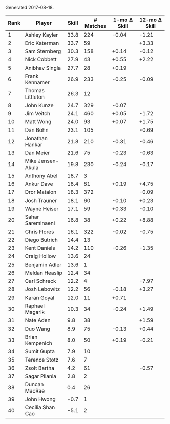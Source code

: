 Generated 2017-08-18.

| Rank | Player            | Skill | # Matches | 1-mo Δ Skill | 12-mo Δ Skill |
|------|-------------------|-------|-----------|--------------|---------------|
|    1 | Ashley Kayler     |  33.8 |       224 |        -0.04 |         -1.21 |
|    2 | Eric Katerman     |  33.7 |        59 |              |         +3.33 |
|    3 | Sam Sternberg     |  30.3 |       158 |        +0.14 |         -0.12 |
|    4 | Nick Cobbett      |  27.9 |        43 |        +0.55 |         +2.22 |
|    5 | Anibhav Singla    |  27.7 |        28 |        +0.19 |               |
|    6 | Frank Kennamer    |  26.9 |       233 |        -0.25 |         -0.09 |
|    7 | Thomas Littleton  |  26.3 |        12 |              |               |
|    8 | John Kunze        |  24.7 |       329 |        -0.07 |               |
|    9 | Jim Veitch        |  24.1 |       460 |        +0.05 |         -1.72 |
|   10 | Matt Wong         |  24.0 |        93 |        +0.07 |         +1.75 |
|   11 | Dan Bohn          |  23.1 |       105 |              |         -0.69 |
|   12 | Jonathan Hankar   |  21.8 |       210 |        -0.31 |         -0.46 |
|   13 | Dan Meier         |  21.6 |        75 |        -0.23 |         -0.63 |
|   14 | Mike Jensen-Akula |  19.8 |       230 |        -0.24 |         -0.17 |
|   15 | Anthony Abel      |  18.7 |         3 |              |               |
|   16 | Ankur Dave        |  18.4 |        81 |        +0.19 |         +4.75 |
|   17 | Dror Matalon      |  18.3 |       372 |              |         -0.09 |
|   18 | Josh Trauner      |  18.1 |        60 |        -0.10 |         +0.23 |
|   19 | Wayne Heiser      |  17.1 |        59 |        +0.33 |         -0.10 |
|   20 | Sahar Sareminaeni |  16.8 |        38 |        +0.22 |         +8.88 |
|   21 | Chris Flores      |  16.1 |       322 |        -0.02 |         -0.75 |
|   22 | Diego Butrich     |  14.4 |        13 |              |               |
|   23 | Kent Daniels      |  14.2 |       110 |        -0.26 |         -1.35 |
|   24 | Craig Hollow      |  13.6 |        24 |              |               |
|   25 | Benjamin Adler    |  13.6 |         1 |              |               |
|   26 | Meldan Heaslip    |  12.4 |        34 |              |               |
|   27 | Carl Schreck      |  12.2 |         4 |              |         -7.97 |
|   28 | Josh Lebowitz     |  12.2 |        56 |        -0.18 |         +3.27 |
|   29 | Karan Goyal       |  12.0 |        11 |        +0.71 |               |
|   30 | Raphael Magarik   |  10.3 |        34 |        -0.24 |         +1.49 |
|   31 | Nate Aden         |   9.8 |        38 |              |         +1.59 |
|   32 | Duo Wang          |   8.9 |        75 |        -0.13 |         +0.44 |
|   33 | Brian Kempenich   |   8.0 |        50 |        +0.19 |         -0.21 |
|   34 | Sumit Gupta       |   7.9 |        10 |              |               |
|   35 | Terence Stotz     |   7.6 |         7 |              |               |
|   36 | Zsolt Bartha      |   4.2 |        61 |              |         -0.57 |
|   37 | Sagar Pilania     |   2.8 |         2 |              |               |
|   38 | Duncan MacRae     |   0.4 |        26 |              |               |
|   39 | John Hwong        |  -0.7 |         1 |              |               |
|   40 | Cecilia Shan Cao  |  -5.1 |         2 |              |               |